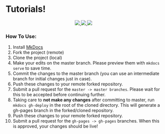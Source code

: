 # Tutorials!

<p align="center">
<a href="https://github.com/WVarduinoclub/tutorials"> <img src="https://img.shields.io/badge/License-GPLv3-blue.svg"> </a>
<a href="https://github.com/WVarduinoclub/tutorials"> <img src="https://img.shields.io/badge/Maintained%3F-yes-orange.svg"> </a>
<a href="https://github.com/WVarduinoclub/tutorials"> <img src="https://img.shields.io/badge/contributions-welcome-brightgreen.svg?style=flat"> </a>
</p>

### How To Use:

1. Install [MkDocs](https://www.mkdocs.org/#getting-started)
2. Fork the project (remote)
3. Clone the project (local)
4. Make your edits on the master branch. Please preview them with `mkdocs serve` to save time.
5. Commit the changes to the master branch (you can use an intermediate branch for initial changes just in case). 
6. Push these changes to your remote forked repository. 
7. Submit a pull request for the `master -> master branches`. Please wait for this to be accepted before continuing further.
8. Taking care to __not make any changes__ after committing to master, run `mkdocs gh-deploy` in the root of the 
cloned directory. This will generate a gh-pages branch in the forked/cloned repository. 
9. Push these changes to your remote forked repository.
10. Submit a pull request for the `gh-pages -> gh-pages` branches. When this is approved, your changes should be live!